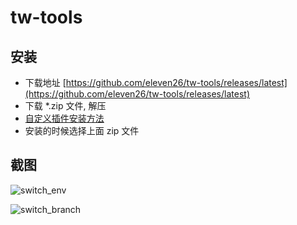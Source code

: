 # tw-tools

## 安装

* 下载地址 [https://github.com/eleven26/tw-tools/releases/latest](https://github.com/eleven26/tw-tools/releases/latest)
* 下载 *.zip 文件, 解压
* [自定义插件安装方法](https://www.jetbrains.com/help/phpstorm/installing-plugin-from-disk.html)
* 安装的时候选择上面 zip 文件

## 截图

![switch_env](https://github.com/eleven26/tw-tools/blob/master/screenshots/switch_env.png)

![switch_branch](https://github.com/eleven26/tw-tools/blob/master/screenshots/switch_branch.png)
